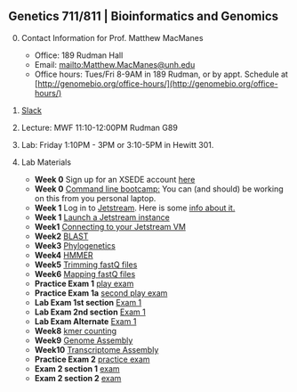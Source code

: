 ## Genetics 711/811 | Bioinformatics and Genomics

0. Contact Information for Prof. Matthew MacManes

    - Office: 189 Rudman Hall
    - Email: <mailto:Matthew.MacManes@unh.edu>
    - Office hours: Tues/Fri 8-9AM in 189 Rudman, or by appt. Schedule at [http://genomebio.org/office-hours/](http://genomebio.org/office-hours/)

1. [Slack](https://gen711f17.slack.com/)

2. Lecture: MWF 11:10-12:00PM Rudman G89

3. Lab: Friday 1:10PM - 3PM or 3:10-5PM in Hewitt 301.

4. Lab Materials
    - **Week 0** Sign up for an XSEDE account [here](https://www.xsede.org/web/xup/my-xsede?p_p_id=58&p_p_lifecycle=0&p_p_state=maximized&p_p_mode=view&_58_struts_action=%2Flogin%2Fcreate_account)
    - **Week 0** [Command line bootcamp:](http://rik.smith-unna.com/command_line_bootcamp/) You can (and should) be working on this from you personal laptop.
    - **Week 1** Log in to [Jetstream](https://use.jetstream-cloud.org/). Here is some [info about it.](https://iujetstream.atlassian.net/wiki/spaces/JWT/pages/17465367/System+Overview)
    - **Week 1** [Launch a Jetstream instance](jetstream.md)
    - **Week1** [Connecting to your Jetstream VM](usingssh.md)
    - **Week2** [BLAST](lab1_blast.md)
    - **Week3** [Phylogenetics](phylogenetics.md)
    - **Week4** [HMMER](hmmer.md)
    - **Week5** [Trimming fastQ files](trimming.md)
    - **Week6** [Mapping fastQ files](mapping.md)
    - **Practice Exam 1** [play exam](mock_exam1.md)
    - **Practice Exam 1a** [second play exam](practicepractical.md)
    - **Lab Exam 1st section** [Exam 1](lab_exam1.md)
    - **Lab Exam 2nd section** [Exam 1](lab_exam1a.md)
    - **Lab Exam Alternate** [Exam 1](lab_exam1b.md)
    - **Week8** [kmer counting](khmer.md)
    - **Week9** [Genome Assembly](bacterial_assembly.md)
    - **Week10** [Transcriptome Assembly](transcriptome.md)
    - **Practice Exam 2** [practice exam](practicepractical_exam2.md)
    - **Exam 2 section 1** [exam](lab_exam2.md)
    - **Exam 2 section 2** [exam](lab_exam2a.md)
